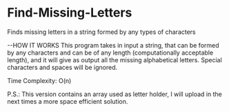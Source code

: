# Find-Missing-Letters
Finds missing letters in a string formed by any types of characters

--HOW IT WORKS
This program takes in input a string, that can be formed by any characters and can be of any length (computationally acceptable length), and it will give as output all the missing alphabetical letters. Special characters and spaces will be ignored.

Time Complexity: O(n)

P.S.: This version contains an array used as letter holder, I will upload in the next times a more space efficient solution.
